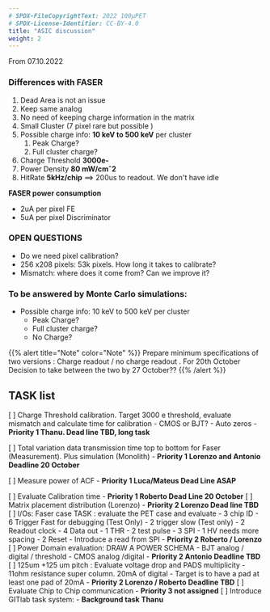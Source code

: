 ```yaml
---
# SPDX-FileCopyrightText: 2022 100µPET
# SPDX-License-Identifier: CC-BY-4.0
title: "ASIC discussion"
weight: 2
---
```


From 07.10.2022

### Differences with FASER
1. Dead Area is not an issue
2. Keep same analog
3. No need of keeping charge information in the matrix
4. Small Cluster (7 pixel rare but possible )
5. Possible charge info: **10 keV to 500 keV** per cluster
    1. Peak Charge?
    2. Full cluster charge?
6. Charge Threshold **3000e-**
7. Power Density **80 mW/cmˆ2**
8. HitRate **5kHz/chip** ==> 200us to readout. We don't have idle

**FASER power consumption**
- 2uA per pixel FE
- 5uA per pixel Discriminator

### OPEN QUESTIONS
- Do we need pixel calibration?
- 256 x208 pixels: 53k pixels. How long it takes to calibrate?
- Mismatch: where does it come from? Can we improve it?

### To be answered by Monte Carlo simulations:
- Possible charge info: 10 keV  to 500 keV per cluster
    - Peak Charge?
    - Full cluster charge?
    - No Charge?

{{% alert title="Note" color="Note" %}}
Prepare minimum specifications of two versions : Charge readout / no charge readout .
For 20th October
Decision to take between the two by 27 October??
{{% /alert %}}

## TASK list
[ ] Charge Threshold calibration. Target 3000 e threshold, evaluate mismatch and calculate time for calibration
    - CMOS or BJT?
    - Auto zeros
        - **Priority 1 Thanu. Dead line TBD, long task**

[ ] Total variation data transmission time top to bottom for Faser (Measurement). Plus simulation (Monolith)
    - **Priority 1 Lorenzo and Antonio Deadline 20 October**

[ ] Measure power of ACF
    - **Priority 1 Luca/Mateus Dead Line ASAP**

[ ] Evaluate Calibration time
    - **Priority 1 Roberto Dead Line 20 October**
[ ] Matrix placement distribution (Lorenzo)
    - **Priority 2 Lorenzo Dead line TBD**
[ ] I/Os: Faser case TASK : evaluate the PET case and evaluate
    - 3 chip ID
    - 6 Trigger Fast for debugging (Test Only)
    - 2 trigger slow (Test only)
    - 2 Readout clock
    - 4 Data out
    - 1 THR
    - 2 test pulse
    - 3 SPI
    - 1 HV needs more spacing
    - 2 Reset
        - Introduce a read from SPI
            - **Priority 2  Roberto / Lorenzo**
[ ] Power Domain evaluation: DRAW A POWER SCHEMA
    - BJT analog / digital / threshold
    - CMOS analog /digital
        - **Priority 2 Antonio Deadline TBD**
[ ] 125um +125 um pitch : Evaluate voltage drop and PADS multiplicity
    - 11ohm  resistance super column. 20mA of digital
    - Target is to have a pad at least one pad of 20mA
        - **Priority 2 Lorenzo / Roberto  Deadline TBD**
[ ] Evaluate Chip to Chip communication
    - **Priority 3 not assigned**
[ ] Introduce GITlab task system:
    - **Background task Thanu**
